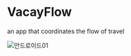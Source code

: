 # VacayFlow
an app that coordinates the flow of travel

![안드로이드01](https://github.com/user-attachments/assets/4a70e928-15b5-4d82-ac3a-9443dc40cea2)
